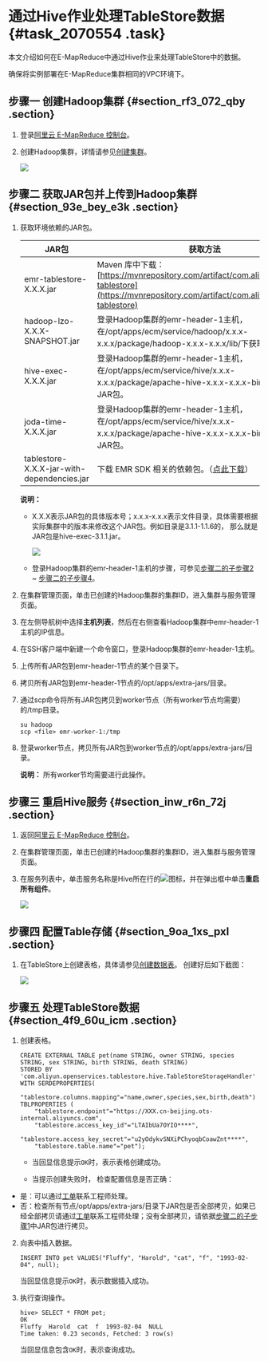 # 通过Hive作业处理TableStore数据 {#task_2070554 .task}

本文介绍如何在E-MapReduce中通过Hive作业来处理TableStore中的数据。

确保将实例部署在E-MapReduce集群相同的VPC环境下。

## 步骤一 创建Hadoop集群 {#section_rf3_072_qby .section}

1.  登录[阿里云 E-MapReduce 控制台](https://emr.console.aliyun.com)。
2.  创建Hadoop集群，详情请参见[创建集群](../../../../cn.zh-CN/快速入门/步骤三：创建集群.md#)。 

    ![](http://static-aliyun-doc.oss-cn-hangzhou.aliyuncs.com/assets/img/1068351/156879445352748_zh-CN.png)


## 步骤二 获取JAR包并上传到Hadoop集群 {#section_93e_bey_e3k .section}

1.  获取环境依赖的JAR包。 

    |JAR包|获取方法|
    |----|----|
    |emr-tablestore-X.X.X.jar|Maven 库中下载：[https://mvnrepository.com/artifact/com.aliyun.emr/emr-tablestore](https://mvnrepository.com/artifact/com.aliyun.emr/emr-tablestore)|
    |hadoop-lzo-X.X.X-SNAPSHOT.jar|登录Hadoop集群的emr-header-1主机，在/opt/apps/ecm/service/hadoop/x.x.x-x.x.x/package/hadoop-x.x.x-x.x.x/lib/下获取JAR包。|
    |hive-exec-X.X.X.jar|登录Hadoop集群的emr-header-1主机，在/opt/apps/ecm/service/hive/x.x.x-x.x.x/package/apache-hive-x.x.x-x.x.x-bin/lib/下获取JAR包。|
    |joda-time-X.X.X.jar|登录Hadoop集群的emr-header-1主机，在/opt/apps/ecm/service/hive/x.x.x-x.x.x/package/apache-hive-x.x.x-x.x.x-bin/lib/下获取JAR包。|
    |tablestore-X.X.X-jar-with-dependencies.jar|下载 EMR SDK 相关的依赖包。（[点此下载](http://repo.maven.apache.org/maven2/com/aliyun/emr/emr-tablestore/1.4.2/emr-tablestore-1.4.2.jar)）|

    **说明：** 

    -   X.X.X表示JAR包的具体版本号；x.x.x-x.x.x表示文件目录，具体需要根据实际集群中的版本来修改这个JAR包。例如目录是3.1.1-1.1.6的， 那么就是JAR包是hive-exec-3.1.1.jar。

        ![](http://static-aliyun-doc.oss-cn-hangzhou.aliyuncs.com/assets/img/1643732/156879445360923_zh-CN.png)

    -   登录Hadoop集群的emr-header-1主机的步骤，可参见[步骤二的子步骤2](#step_yxi_yke_s9h) ~ [步骤二的子步骤4](#step_7dt_7ua_jkn)。
2.  在集群管理页面，单击已创建的Hadoop集群的集群ID，进入集群与服务管理页面。
3.  在左侧导航树中选择**主机列表**，然后在右侧查看Hadoop集群中emr-header-1主机的IP信息。
4.  在SSH客户端中新建一个命令窗口，登录Hadoop集群的emr-header-1主机。
5.  上传所有JAR包到emr-header-1节点的某个目录下。
6.  拷贝所有JAR包到emr-header-1节点的/opt/apps/extra-jars/目录。
7.  通过scp命令将所有JAR包拷贝到worker节点（所有worker节点均需要）的/tmp目录。 

    ``` {#codeblock_vk6_k72_he3}
    su hadoop
    scp <file> emr-worker-1:/tmp
    ```

8.  登录worker节点，拷贝所有JAR包到worker节点的/opt/apps/extra-jars/目录。 

    **说明：** 所有worker节均需要进行此操作。


## 步骤三 重启Hive服务 {#section_inw_r6n_72j .section}

1.  返回[阿里云 E-MapReduce 控制台](https://emr.console.aliyun.com)。
2.  在集群管理页面，单击已创建的Hadoop集群的集群ID，进入集群与服务管理页面。
3.  在服务列表中，单击服务名称是Hive所在行的![](http://static-aliyun-doc.oss-cn-hangzhou.aliyuncs.com/assets/img/1643732/156879445460751_zh-CN.png)图标，并在弹出框中单击**重启所有组件**。 

    ![](http://static-aliyun-doc.oss-cn-hangzhou.aliyuncs.com/assets/img/1643732/156879445460752_zh-CN.png)


## 步骤四 配置Table存储 {#section_9oa_1xs_pxl .section}

1.  在TableStore上创建表格，具体请参见[创建数据表](../../../../cn.zh-CN/快速入门/创建数据表.md#)。 创建好后如下截图：

    ![](http://static-aliyun-doc.oss-cn-hangzhou.aliyuncs.com/assets/img/1643732/156879445460922_zh-CN.png)


## 步骤五 处理TableStore数据 {#section_4f9_60u_icm .section}

1.  创建表格。 

    ``` {#codeblock_l0u_7fi_elr}
    CREATE EXTERNAL TABLE pet(name STRING, owner STRING, species STRING, sex STRING, birth STRING, death STRING)
    STORED BY 'com.aliyun.openservices.tablestore.hive.TableStoreStorageHandler'
    WITH SERDEPROPERTIES(
        "tablestore.columns.mapping"="name,owner,species,sex,birth,death")
    TBLPROPERTIES (
        "tablestore.endpoint"="https://XXX.cn-beijing.ots-internal.aliyuncs.com",
        "tablestore.access_key_id"="LTAIbUa7OYIO****",
        "tablestore.access_key_secret"="u2yOdykvSNXiPChyoqbCoawZnt****",
        "tablestore.table.name"="pet");
    ```

    -   当回显信息提示`OK`时，表示表格创建成功。

    -   当提示创建失败时， 检查配置信息是否正确：

-   是：可以通过[工单](https://selfservice.console.aliyun.com/ticket/createIndex?spm=5176.2020520129.103.2.297746aecr508e)联系工程师处理。
-   否：检查所有节点/opt/apps/extra-jars/目录下JAR包是否全部拷贝，如果已经全部拷贝请通过[工单](https://selfservice.console.aliyun.com/ticket/createIndex?spm=5176.2020520129.103.2.297746aecr508e)联系工程师处理；没有全部拷贝，请依据[步骤二的子步骤1](#step_8qa_b67_8ku)中JAR包进行拷贝。
2.  向表中插入数据。 

    ``` {#codeblock_jvw_i6f_5u7}
    INSERT INTO pet VALUES("Fluffy", "Harold", "cat", "f", "1993-02-04", null);
    ```

    当回显信息提示`OK`时，表示数据插入成功。

3.  执行查询操作。 

    ``` {#codeblock_cn4_228_sx0}
    hive> SELECT * FROM pet;
    OK
    Fluffy  Harold  cat  f  1993-02-04  NULL
    Time taken: 0.23 seconds, Fetched: 3 row(s)
    ```

    当回显信息包含`OK`时，表示查询成功。


